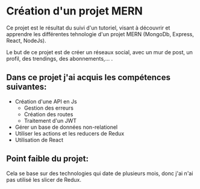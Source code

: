 # Création d'un projet MERN

Ce projet est le résultat du suivi d'un tutoriel, visant à découvrir et apprendre les différentes tehnologie d'un projet MERN (MongoDb, Express, React, NodeJs).

Le but de ce projet est de créer un réseaux social, avec un mur de post, un profil, des trendings, des abonnements,... .

## Dans ce projet j'ai acquis les compétences suivantes:

- Création d'une API en Js
  - Gestion des erreurs
  - Création des routes
  - Traitement d'un JWT
- Gérer un base de données non-relationel
- Utiliser les actions et les reducers de Redux
- Utilisation de React

## Point faible du projet:

Cela se base sur des technologies qui date de plusieurs mois, donc j'ai n'ai pas utilisé les slicer de Redux.
